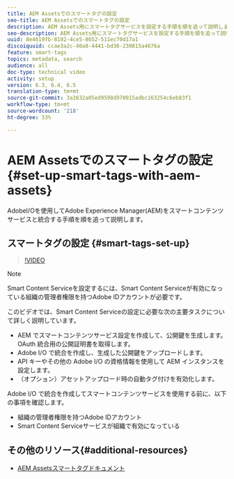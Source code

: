 ```yaml
---
title: AEM Assetsでのスマートタグの設定
seo-title: AEM Assetsでのスマートタグの設定
description: AEM Assets用にスマートタグサービスを設定する手順を順を追って説明します。
seo-description: AEM Assets用にスマートタグサービスを設定する手順を順を追って説明します。
uuid: 8e4619fb-8102-4ce5-8652-511ec70d17a1
discoiquuid: ccae3a2c-40a8-4441-bd36-230815a4676a
feature: smart-tags
topics: metadata, search
audience: all
doc-type: technical video
activity: setup
version: 6.3, 6.4, 6.5
translation-type: tm+mt
source-git-commit: 3a3832a05ed9598d970915adbc163254c6eb83f1
workflow-type: tm+mt
source-wordcount: '218'
ht-degree: 33%

---
```



# AEM Assetsでのスマートタグの設定{#set-up-smart-tags-with-aem-assets}

AdobeI/Oを使用してAdobe Experience Manager(AEM)をスマートコンテンツサービスと統合する手順を順を追って説明します。

## スマートタグの設定 {#smart-tags-set-up}

>[!VIDEO](https://video.tv.adobe.com/v/17023/?quality=12&learn=on)

>[!NOTE]
>
>Smart Content Serviceを設定するには、Smart Content Serviceが有効になっている組織の管理者権限を持つAdobe IDアカウントが必要です。

このビデオでは、Smart Content Serviceの設定に必要な次の主要タスクについて詳しく説明しています。

* AEM でスマートコンテンツサービス設定を作成して、公開鍵を生成します。OAuth 統合用の公開証明書を取得します。
* Adobe I/O で統合を作成し、生成した公開鍵をアップロードします。
* API キーやその他の Adobe I/O の資格情報を使用して AEM インスタンスを設定します。
* （オプション）アセットアップロード時の自動タグ付けを有効化します。

Adobe I/O で統合を作成してスマートコンテンツサービスを使用する前に、以下の事項を確認します。

* 組織の管理者権限を持つAdobe IDアカウント
* Smart Content Serviceサービスが組織で有効になっている

## その他のリソース{#additional-resources}

* [AEM Assetsスマートタグドキュメント](https://helpx.adobe.com/experience-manager/6-3/assets/using/touch-ui-smart-tags.html)
